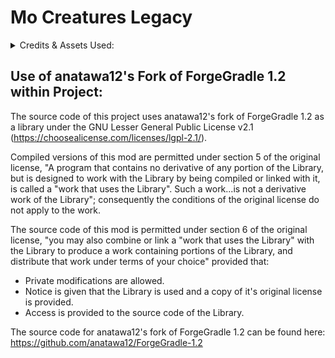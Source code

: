 # Mo Creatures Legacy

<details>
 <summary>Credits & Assets Used:</summary>
 DrZhark, Bloodshot, BlockDaddy and remaining Original Mo' Creatures contributers - This project is a modified version of DrZhark's Mo' Creatures Mod v6.3.1 for Minecraft 1.7.10 and is licensed through the GNU Genral Public License Version 3 as per the conditions of the original project's license. DrZhark's Mo' Creatures Mod Original Forum Post:  http://www.minecraftforum.net/viewtopic.php?f=25&t=86929
 
  
 
 crazyspacekid - Entity textures were overhauled with the application of modified textures from the Mo' Creatures 16x texture pack. This asset was used with permission from the owner and proof of permission can be found inside the assets folder of the mod jar archive as an image file. All changes to original 16x textures have been documented in the "Rozmirs modifications to Mo Creature 16x Textures" text file inside the assets folder of the jar archive. Curseforge Project Link: https://www.curseforge.com/minecraft/texture-packs/mo-creatures-16x
 
  
 
 Azanor - Thaumcraft 4.2.2 API was used as a library under the MIT License to add Thaumcraft aspects to mod content.
 
  
 
 WildBamaBoy - Horse achievement icon textures were directly based of the Cooconed Horse item texture from the Spider Queen mod. This asset was used under the Public Domain license through the condition of section 8 of the MCA Minecraft Mod License v1.1.1 ("In the event that no public declaration of the mod’s end-of-life is made within 1 year after the previous update, announcement regarding status, or official statement from an author, the mod is released into the public domain.")
 
  
 
 ganymedes01 - Code for proper damaging and item dropping for kitty litter box, kitty bed, and fish bowl was sourced from EntityArmourStand.class from the etfuturum mod. This asset was used under the Public Domain license.
 
  
 
 TheAetherTeam - The AchievementsAether.class and Aether.class code from The Aether Mod helped me understand how to add an achievements class that is seperate to the main mod class file. This asset was used under the Lesser GNU General Public License v3.0 through the custom license condition of The Aether mod "The source code of The Aether mod for Minecraft 1.7+ is under the LGPL v3.0 license".
 
  
 
  
 
 Sounds Files:
 
 Mike Koenig - Kitty using Litter box sound was sourced from: https://soundbible.com/313-Dig-In-A-Cat-Litter-Box.html. This was used under the CC BY 3.0 DEED Attribution 3.0 Unported license. A different license for this project as a whole is acceptable under section 4a "this does not require the Collection apart from the Work itself to be made subject to the terms of this License".
 
  
 
 Fesliyan Studios - Rattle Snake Rattle sound effects were sourced from https://www.fesliyanstudios.com/royalty-free-sound-effects-download/rattlesnake-281 This was used under the Fesliyan Studios Sound Effects Policy license (see "Negligable Licenses" folder inside the assets folder of the mod jar archive ).
 
  
 
 The following assets were used under the Unlicense license:
 
 Panda Cub Grunt:
 
 - https://quicksounds.com/sound/2742/panda-bear-bark-1
 - https://quicksounds.com/sound/2743/panda-bear-bark-2
 
 
 Panda Cub Hurt & Death: https://www.youtube.com/watch?v=YRmGZIENeq4&ab_channel=audiofreeHD 
 
  
 
 Panda Cub Hurt: https://www.youtube.com/watch?v=AyY70jPsZcc&ab_channel=nosoundeffects
 
 
 Panda Adult Grunt: https://www.youtube.com/watch?v=4TANecQTYPY&ab_channel=SFX-SoundEffectsForContentCreators
 
 
 Panda Adult Hurt and Death: https://www.youtube.com/watch?v=i5Y_8s6qDdk&ab_channel=FreeSoundEffect
 
  
 
  ===========================================================================
 
  Original Mo'Creatures Contributor Credits
 
 
 - Kent C Jensen (BlockDaddy) for his amazing Ogres and fish textures. And for his incredible help with ostriches and fish bowls. He is the main force behind the horse overhaul and did all of the textures and art, as well as many of the ideas for the new horses. He has also been helping with the remodelling and retexturing. Most models and textures on this mod have been done by Kent.
 - blood (Bloodshot    AKA     bloodmc)  for his invaluable help with updating to 1.8.1 and Mo'Creatures SMP, and maintaning the SMP code on MoCreatures 4.2.0
 - ScottKillen for his help with the Extrabiomes XL
 - AtomicStryker for the SMP port for Minecraft 1.2.5
 - Cojomax for his help with adding the sounds without audiomod
 - Freakstricth for his help with the Forge sprites.
 - Resuke for his sprites
 - Vaprtek, for his awesome Horse Model.
 - Dorino1 quack sounds plus painterly pack's duck texture.
 - Macaque for his boar textures.
 - KodaichiZero for his Bunnies!
 - Rondaround: fox idea, AI, sounds and texture
 - _303 and Risugami for their help with ModLoader and AudioMod
 - Corosus for pointing some optimization changes in the code
 - charle88 for shark's model inspiration
 - cdrumer11 for his help with the pink and white dolphin skins
 ===========================================================================
</details>

## Use of anatawa12's Fork of ForgeGradle 1.2 within Project:
The source code of this project uses anatawa12's fork of ForgeGradle 1.2 as a library under the GNU Lesser General Public License v2.1 (https://choosealicense.com/licenses/lgpl-2.1/).
 

Compiled versions of this mod are permitted under section 5 of the original license, "A program that contains no derivative of any portion of the Library, but is designed to work with the Library by being compiled or linked with it, is called a "work that uses the Library". Such a work...is not a derivative work of the Library"; consequently the conditions of the original license do not apply to the work.


The source code of this mod is permitted under section 6 of the original license, "you may also combine or link a "work that uses the Library" with the Library to produce a work containing portions of the Library, and distribute that work under terms of your choice" provided that:
* Private modifications are allowed.
* Notice is given that the Library is used and a copy of it's original license is provided.
* Access is provided to the source code of the Library.


The source code for anatawa12's fork of ForgeGradle 1.2 can be found here: https://github.com/anatawa12/ForgeGradle-1.2
